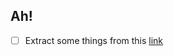 ## Ah!
- [ ] Extract some things from this [link](https://www.youtube.com/watch?v=0ul8zOaf6mQ&list=TLPQMTYwODIwMjRnmsQDOWyE9A&index=3)
